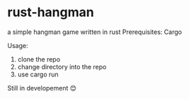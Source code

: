 # rust-hangman
a simple hangman game written in rust
Prerequisites:
Cargo

Usage:
1) clone the repo
2) change directory into the repo
3) use cargo run

Still in developement 😊

